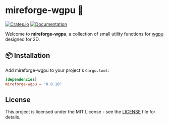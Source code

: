 # mireforge-wgpu 🐊

[![Crates.io](https://img.shields.io/crates/v/mireforge-wgpu)](https://crates.io/crates/mireforge-wgpu)
[![Documentation](https://docs.rs/mireforge-wgpu/badge.svg)](https://docs.rs/mireforge-wgpu)

Welcome to **mireforge-wgpu**, a collection of small utility functions for [wgpu](https://github.com/gfx-rs/wgpu) designed for 2D.

## 📦 Installation

Add mireforge-wgpu to your project's `Cargo.toml`:

```toml
[dependencies]
mireforge-wgpu = "0.0.18"
```

## License

This project is licensed under the MIT License - see the [LICENSE](LICENSE) file for details.